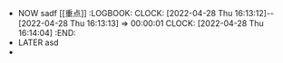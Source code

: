 - NOW sadf [[重点]]
  :LOGBOOK:
  CLOCK: [2022-04-28 Thu 16:13:12]--[2022-04-28 Thu 16:13:13] =>  00:00:01
  CLOCK: [2022-04-28 Thu 16:14:04]
  :END:
- LATER asd
-